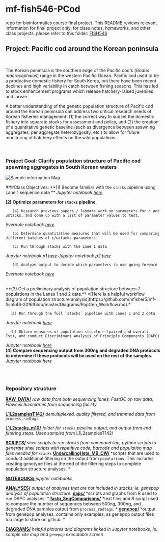 # mf-fish546-PCod
repo for bioinformatics course final project. 
This README reviews relevant information for final project only. for class notes, homeworks, and other class projects, please refer to this folder: [FISH546]()


## Project: Pacific cod around the Korean peninsula
<br>

The Korean peninsula is the southern edge of the Pacific cod's (*Gadus macrocephalus*) range in the western Pacific Ocean. Pacific cod used to be a productive domestic fishery for South Korea, but there have been recent declines and high variability in catch between fishing seasons. This has led to stock enhancement programs which release hatchery-raised juveniles and larvae. 

A better understanding of the genetic population structure of Pacific cod around the Korean peninsula can address two critical research needs of Korean fisheries management: (1) the correct way to subset the domestic fishery into separate stocks for assessment and policy, and (2) the creation of a quantitative genetic baseline (such as divergence between spawning aggregates, per aggregate heterozygosity, etc.) to allow for future monitoring of hatchery effects on the wild populations.
<br>
<br>
<br>
### Project Goal: Clarify population structure of Pacific cod spawning aggregates in South Korean waters 
![Sample information Map](https://github.com/mfisher5/mf-fish546-PCod/blob/master/Diagrams/SampleMaps.png)
<br>


###Class Objectives: 
  **(1) Become familiar with the `stacks` pipeline using Lane 1 sequence data **
*Jupyter notebook [here](https://github.com/mfisher5/mf-fish546-PCod/blob/master/notebooks/Lane1data_full%20stacks%20pipeline.ipynb)*
<br>


  **(2) Optimize parameters for `stacks` pipeline**
  
       (a) Research previous papers / labmate work on parameters for c and ustacks, and come up with a list of parameter values to test. 

*Evernote notebook [here](https://www.evernote.com/shard/s650/sh/122752f1-9ab7-4f9b-a9af-0c3331617436/0c84d3e0f73055a6)*
       
       (b) Determine quantitative measures that will be used for comparing different batches of c/ustacks parameters
       
       (c) Run through stacks with the Lane 1 data
*Jupyter notebook p1 [here](https://github.com/mfisher5/mf-fish546-PCod/blob/master/notebooks/testing%20stacks/Testing%20stacks%20Parameters%20I%20.ipynb)*
*Jupyter notebook p2 [here](https://github.com/mfisher5/mf-fish546-PCod/blob/master/notebooks/testing%20stacks/Testing%20stacks%20Parameters%20II.ipynb)*
       
       (d) Analyze output to decide which parameters to use going forward 
*Evernote notebook [here](https://www.evernote.com/shard/s650/sh/138af148-ea28-416e-b79d-2550b2829d50/3dd0a2619d17e859)*

<br>
  **(3) Get a preliminary analysis of population structure between 7 populations in the Lanes 1 and 2 data.** *[Here is a helpful workflow diagram of population structure analysis](https://github.com/mfisher5/mf-fish546-2016/blob/master/Diagrams/PopGen_Workflow.md).*

      (a) Run through the full `stacks` pipeline with Lanes 1 and 2 data
*Jupyter notebook [here](https://github.com/mfisher5/mf-fish546-PCod/blob/master/notebooks/Lanes%201%20and%202%20combined%20pipeline.ipynb)*

      (b) Obtain measures of population structure (paired and overall Fst), and conduct Discriminant Analysis of Principle Components (DAPC)
*Jupyter notebook [here](https://github.com/mfisher5/mf-fish546-PCod/blob/master/notebooks/Lanes%201%20and%202%20combined%2C%20Analyses%20%2B%20Results.ipynb)*
<br>
  **(4) Compare sequencing output from 300ng and degraded DNA protocols to determine if these protocols will be used on the rest of the samples.**
*Jupyter notebook [here](https://github.com/mfisher5/mf-fish546-PCod/blob/master/notebooks/Lanes%201%20and%202%20combined%2C%20Analyses%20%2B%20Results.ipynb)*

<br>
<br>
 
### Repository structure

**[RAW_DATA/](https://github.com/mfisher5/mf-fish546-PCod/tree/master/raw_data)**     *raw data from both sequencing lanes; FastQC on raw data; Flowcell Summaries from sequencing facility*

**[L1L2samplesT142/](https://github.com/mfisher5/mf-fish546-PCod/tree/master/L1L2samplesT142)**   *demultiplexed, quality filtered, and trimmed data from `process_radtags`*


**[L1L2stacks_m10/](https://github.com/mfisher5/mf-fish546-PCod/tree/master/L1L2stacks_m10)**   *folder for `stacks` pipeline output, and output from end filtering steps. Uses samples from* L1L2samplesT142/

**[SCRIPTS/](https://github.com/mfisher5/mf-fish546-PCod/tree/master/scripts)**  *shell scripts to run stacks from command line, python scripts to generate shell scripts with repetitive code, barcode and population map files needed for `stacks`*
	**[UndercallingHets_MB_CW/](https://github.com/mfisher5/mf-fish546-PCod/tree/master/scripts/UndercallingHets_MB_CW)** *scripts that are used to conduct additional filtering on the output from `populations`. This includes creating genotype files at the end of the filtering steps to complete population structure analyses. *

**[NOTEBOOKS/](https://github.com/mfisher5/mf-fish546-PCod/tree/master/notebooks)**  *jupyter notebooks*

**[ANALYSES/](https://github.com/mfisher5/mf-fish546-PCod/tree/master/Analyses)** *output of analyses that are not included in stacks; ie. genepop analysis of population structure.*
	**[dapc/](https://github.com/mfisher5/mf-fish546-PCod/tree/master/Analyses/DAPC)** *scripts and graphs from R used to run DAPC analyses. *
    **[fastq_SeqComparisons/](https://github.com/mfisher5/mf-fish546-PCod/tree/master/Analyses/FASTQ%20_SeqComparisons)** *text files and R script used to compare the number of sequences between 500ng, 300ng, and degraded DNA samples output from `process_radtags`. *
	**[genepop/](https://github.com/mfisher5/mf-fish546-PCod/tree/master/Analyses/Genepop)** *output from genepop analyses; contains only examples, as genepop output files too large to store on github. *

[**DIAGRAMS/**](https://github.com/mfisher5/mf-fish546-2016/tree/master/Diagrams) *helpful pictures and diagrams linked in Jupyter notebooks, ie. sample site map and `genepop` executable screen*

<br>
<br>

